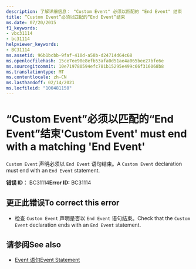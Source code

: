 ```yaml
---
description: 了解详细信息： "Custom Event" 必须以匹配的 "End Event" 结束
title: “Custom Event”必须以匹配的“End Event”结束
ms.date: 07/20/2015
f1_keywords:
- vbc31114
- bc31114
helpviewer_keywords:
- BC31114
ms.assetid: 96b1bcbb-9faf-410d-a58b-d24714d64c68
ms.openlocfilehash: 15ce7ee90e8efb53afa0d51ae4a065bee27bfe6e
ms.sourcegitcommit: 10e719780594efc781b15295e499c66f316068b8
ms.translationtype: MT
ms.contentlocale: zh-CN
ms.lasthandoff: 02/14/2021
ms.locfileid: "100481150"
---
```

# <a name="custom-event-must-end-with-a-matching-end-event"></a><span data-ttu-id="1edba-103">“Custom Event”必须以匹配的“End Event”结束</span><span class="sxs-lookup"><span data-stu-id="1edba-103">'Custom Event' must end with a matching 'End Event'</span></span>

<span data-ttu-id="1edba-104">`Custom Event` 声明必须以 `End Event` 语句结束。</span><span class="sxs-lookup"><span data-stu-id="1edba-104">A `Custom Event` declaration must end with an `End Event` statement.</span></span>  
  
 <span data-ttu-id="1edba-105">**错误 ID：** BC31114</span><span class="sxs-lookup"><span data-stu-id="1edba-105">**Error ID:** BC31114</span></span>  
  
## <a name="to-correct-this-error"></a><span data-ttu-id="1edba-106">更正此错误</span><span class="sxs-lookup"><span data-stu-id="1edba-106">To correct this error</span></span>  
  
- <span data-ttu-id="1edba-107">检查 `Custom Event` 声明是否以 `End Event` 语句结束。</span><span class="sxs-lookup"><span data-stu-id="1edba-107">Check that the `Custom Event` declaration ends with an `End Event` statement.</span></span>  
  
## <a name="see-also"></a><span data-ttu-id="1edba-108">请参阅</span><span class="sxs-lookup"><span data-stu-id="1edba-108">See also</span></span>

- [<span data-ttu-id="1edba-109">Event 语句</span><span class="sxs-lookup"><span data-stu-id="1edba-109">Event Statement</span></span>](../language-reference/statements/event-statement.md)
